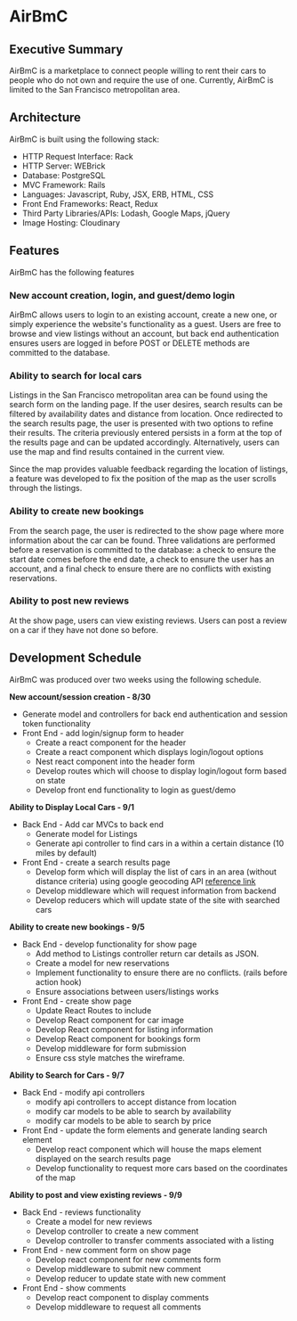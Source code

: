 # AirBmC

## Executive Summary

AirBmC is a marketplace to connect people willing to rent their cars to people who do not own and require the use of one. Currently, AirBmC is limited to the San Francisco metropolitan area.

## Architecture
AirBmC is built using the following stack:

* HTTP Request Interface: Rack
* HTTP Server: WEBrick
* Database: PostgreSQL
* MVC Framework: Rails
* Languages: Javascript, Ruby, JSX, ERB, HTML, CSS
* Front End Frameworks: React, Redux
* Third Party Libraries/APIs: Lodash, Google Maps, jQuery
* Image Hosting: Cloudinary

## Features
AirBmC has the following features
### New account creation, login, and guest/demo login
AirBmC allows users to login to an existing account, create a new one, or simply experience the website's functionality as a guest. Users are free to browse and view listings without an account, but back end authentication ensures users are logged in before POST or DELETE methods are committed to the database.

### Ability to search for local cars
Listings in the San Francisco metropolitan area can be found using the search form on the landing page. If the user desires, search results can be filtered by availability dates and distance from location. Once redirected to the search results page, the user is presented with two options to refine their results. The criteria previously entered persists in a form at the top of the results page and can be updated accordingly. Alternatively, users can use the map and find results contained in the current view.

Since the map provides valuable feedback regarding the location of listings, a feature was developed to fix the position of the map as the user scrolls through the listings.

### Ability to create new bookings
From the search page, the user is redirected to the show page where more information about the car can be found. Three validations are performed before a reservation is committed to the database: a check to ensure the start date comes before the end date, a check to ensure the user has an account, and a final check to ensure there are no conflicts with existing reservations.

### Ability to post new reviews
At the show page, users can view existing reviews. Users can post a review on a car if they have not done so before.

## Development Schedule
AirBmC was produced over two weeks using the following schedule.

**New account/session creation - 8/30**
* Generate model and controllers for back end authentication and session token functionality
* Front End - add login/signup form to header
  * Create a react component for the header
  * Create a react component which displays login/logout options
  * Nest react component into the header form
  * Develop routes which will choose to display login/logout form based on state
  * Develop front end functionality to login as guest/demo

**Ability to Display Local Cars - 9/1**
* Back End - Add car MVCs to back end
  * Generate model for Listings
  * Generate api controller to find cars in a within a certain distance (10 miles by default)
* Front End - create a search results page
  * Develop form which will display the list of cars in an area (without distance criteria) using google geocoding API [reference link](https://developers.google.com/maps/documentation/javascript/geocoding)
  * Develop middleware which will request information from backend
  * Develop reducers which will update state of the site with searched cars

**Ability to create new bookings - 9/5**
* Back End - develop functionality for show page
  * Add method to Listings controller return car details as JSON.
  * Create a model for new reservations
  * Implement functionality to ensure there are no conflicts. (rails before action hook)
  * Ensure associations between users/listings works
* Front End - create show page
  * Update React Routes to include
  * Develop React component for car image
  * Develop React component for listing information
  * Develop React component for bookings form
  * Develop middleware for form submission
  * Ensure css style matches the wireframe.

**Ability to Search for Cars - 9/7**
* Back End - modify api controllers
  * modify api controllers to accept distance from location
  * modify car models to be able to search by availability
  * modify car models to be able to search by price
* Front End - update the form elements and generate landing search element
  * Develop react component which will house the maps element displayed on the search results page
  * Develop functionality to request more cars based on the coordinates of the map

**Ability to post and view existing reviews - 9/9**
* Back End - reviews functionality
  * Create a model for new reviews
  * Develop controller to create a new comment
  * Develop controller to transfer comments associated with a listing
* Front End - new comment form on show page
  * Develop react component for new comments form
  * Develop middleware to submit new comment
  * Develop reducer to update state with new comment
* Front End - show comments
  * Develop react component to display comments
  * Develop middleware to request all comments
